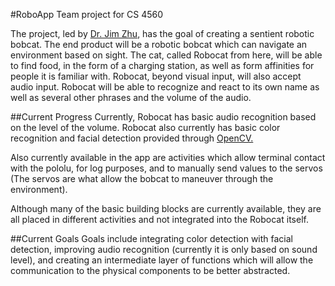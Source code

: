 #RoboApp
Team project for CS 4560

The project, led by <a href="https://www.ohio.edu/engineering/about/people/profiles.cfm?profile=zhuj">Dr. Jim Zhu</a>, has the goal of creating a sentient robotic bobcat.
The end product will be a robotic bobcat which can navigate an environment based on sight.  The cat, called Robocat from here, will be able to find food, in the form of a charging station, as well as form affinities for people it is familiar with.  Robocat, beyond visual input, will also  accept audio input.  Robocat will be able to recognize and react to  its own name as well as several other phrases and the volume of the audio.

##Current Progress
Currently, Robocat has basic audio recognition based on the level of the volume.  Robocat also currently has basic color recognition and facial detection provided through <a href="http://opencv.org/">OpenCV.</a>

Also currently available in the app are activities which allow terminal contact with the pololu, for log purposes, and to manually send values to the servos (The servos are what allow the bobcat to maneuver through the environment).

Although many of the basic building blocks are currently available, they are all placed in different activities and not integrated into the Robocat itself. 

##Current Goals
Goals include integrating color detection with facial detection, improving audio recognition (currently it is only based on sound level), and creating an intermediate layer of functions which will allow the communication to the physical components to be better abstracted.
